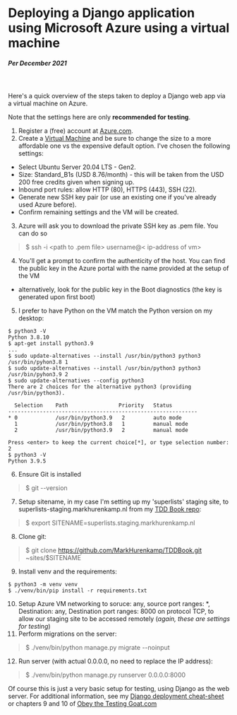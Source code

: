 # Deploying a Django application using Microsoft Azure using a virtual machine
##### Per December 2021
<br>
<br>
Here's a quick overview of the steps taken to deploy a Django web app via a virtual machine on Azure.

Note that the settings here are only **recommended for testing**.

1. Register a (free) account at [Azure.com](https://azure.com).
2. Create a [Virtual Machine](https://portal.azure.com/?quickstart=true#create/Microsoft.VirtualMachine) and be sure to change the size to a more affordable one vs the expensive default option. I've chosen the following settings:
* Select Ubuntu Server 20.04 LTS - Gen2.
* Size: Standard_B1s (USD 8.76/month) - this will be taken from the USD 200 free credits given when signing up.
* Inbound port rules: allow HTTP (80), HTTPS (443), SSH (22).
* Generate new SSH key pair (or use an existing one if you've already used Azure before).
* Confirm remaining settings and the VM will be created.
3. Azure will ask you to download the private SSH key as .pem file. You can do so
> $ ssh -i <path to .pem file> username@< ip-address of vm>
4. You'll get a prompt to confirm the authenticity of the host. You can find the public key in the Azure portal with the name provided at the setup of the VM
- alternatively, look for the public key in the Boot diagnostics (the key is generated upon first boot)
5. I prefer to have Python on the VM match the Python version on my desktop:
```
$ python3 -V 
Python 3.8.10
$ apt-get install python3.9
...
$ sudo update-alternatives --install /usr/bin/python3 python3 /usr/bin/pyhon3.8 1
$ sudo update-alternatives --install /usr/bin/python3 python3 /usr/bin/pyhon3.9 2
$ sudo update-alternatives --config python3
There are 2 choices for the alternative python3 (providing /usr/bin/python3).

  Selection    Path                Priority   Status
------------------------------------------------------------
* 0            /usr/bin/python3.9   2         auto mode
  1            /usr/bin/python3.8   1         manual mode
  2            /usr/bin/python3.9   2         manual mode

Press <enter> to keep the current choice[*], or type selection number: 2
$ python3 -V
Python 3.9.5
```
6. Ensure Git is installed
> $ git --version
7. Setup sitename, in my case I'm setting up my 'superlists' staging site, to superlists-staging.markhurenkamp.nl from my [TDD Book repo](https://github.com/MarkHurenkamp/TDDBook):
> $ export SITENAME=superlists.staging.markhurenkamp.nl
8. Clone git:
> $ git clone https://github.com/MarkHurenkamp/TDDBook.git ~sites/$SITENAME
9. Install venv and the requirements:
```
$ python3 -m venv venv
$ ./venv/bin/pip install -r requirements.txt
```
10. Setup Azure VM networking to soruce: any, source port ranges: *, Destination: any, Destination port ranges: 8000 on protocol TCP, to allow our staging site to be accessed remotely (*again, these are settings for testing*)
11. Perform migrations on the server:
> $ ./venv/bin/python manage.py migrate --noinput
12. Run server (with actual 0.0.0.0, no need to replace the IP address):
> $ ./venv/bin/python manage.py runserver 0.0.0.0:8000

Of course this is just a very basic setup for testing, using Django as the web server. 
For additional information, see my [Django deployment cheat-sheet](https://github.com/MarkHurenkamp/Cheat-sheets/tree/main/Python/Django%20deployment/) or chapters 9 and 10 of [Obey the Testing Goat.com](https://www.obeythetestinggoat.com)